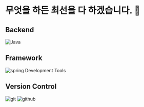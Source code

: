# 무엇을 하든 최선을 다 하겠습니다. 👋
## Backend
![Java](https://img.shields.io/badge/Java-007396.svg?&style=for-the-badge&logo=Java&logoColor=white)

## Framework
![spring](https://img.shields.io/badge/springboot-6DB33F.svg?&style=for-the-badge&logo=springboot&logoColor=white)
Development Tools

## Version Control
![git](https://img.shields.io/badge/Git-F05032?style=flat-square&logo=git&logoColor=white)
![github](https://img.shields.io/badge/GitHub-181717?style=flat-square&logo=github&logoColor=white)

<!--
**jeonchan05/jeonchan05** is a ✨ _special_ ✨ repository because its `README.md` (this file) appears on your GitHub profile.

Here are some ideas to get you started:

- 🔭 I’m currently working on ...
- 🌱 I’m currently learning ...
- 👯 I’m looking to collaborate on ...
- 🤔 I’m looking for help with ...
- 💬 Ask me about ...
- 📫 How to reach me: ...
- 😄 Pronouns: ...
- ⚡ Fun fact: ...
-->
